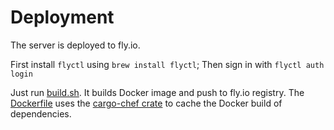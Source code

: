 # Deployment

The server is deployed to fly.io.

First install `flyctl` using `brew install flyctl`; Then sign in with `flyctl auth login`

Just run [build.sh](../build.sh). It builds Docker image and push to fly.io registry. The [Dockerfile](../Dockerfile) uses the [cargo-chef crate](https://github.com/LukeMathWalker/cargo-chef) to cache the Docker build of dependencies.

